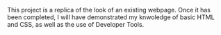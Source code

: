 This project is a replica of the look of an existing webpage.
Once it has been completed, I will have demonstrated my knwoledge of basic HTML and CSS, as well as the use of Developer Tools.